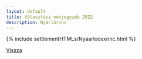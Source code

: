 ```yaml
---
layout: default
title: Választási névjegyzék 2022
description: Nyárlőrinc
---
```


{% include settlementHTMLs/Nyaarlooxxrinc.html %}

[Vissza](./)